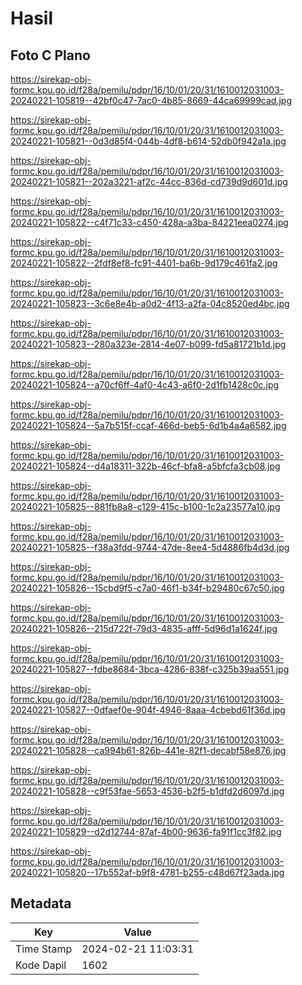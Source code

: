 # Hasil

## Foto C Plano

https://sirekap-obj-formc.kpu.go.id/f28a/pemilu/pdpr/16/10/01/20/31/1610012031003-20240221-105819--42bf0c47-7ac0-4b85-8669-44ca69999cad.jpg

https://sirekap-obj-formc.kpu.go.id/f28a/pemilu/pdpr/16/10/01/20/31/1610012031003-20240221-105821--0d3d85f4-044b-4df8-b614-52db0f942a1a.jpg

https://sirekap-obj-formc.kpu.go.id/f28a/pemilu/pdpr/16/10/01/20/31/1610012031003-20240221-105821--202a3221-af2c-44cc-836d-cd739d9d601d.jpg

https://sirekap-obj-formc.kpu.go.id/f28a/pemilu/pdpr/16/10/01/20/31/1610012031003-20240221-105822--c4f71c33-c450-428a-a3ba-84221eea0274.jpg

https://sirekap-obj-formc.kpu.go.id/f28a/pemilu/pdpr/16/10/01/20/31/1610012031003-20240221-105822--2fdf8ef8-fc91-4401-ba6b-9d179c461fa2.jpg

https://sirekap-obj-formc.kpu.go.id/f28a/pemilu/pdpr/16/10/01/20/31/1610012031003-20240221-105823--3c6e8e4b-a0d2-4f13-a2fa-04c8520ed4bc.jpg

https://sirekap-obj-formc.kpu.go.id/f28a/pemilu/pdpr/16/10/01/20/31/1610012031003-20240221-105823--280a323e-2814-4e07-b099-fd5a81721b1d.jpg

https://sirekap-obj-formc.kpu.go.id/f28a/pemilu/pdpr/16/10/01/20/31/1610012031003-20240221-105824--a70cf6ff-4af0-4c43-a6f0-2d1fb1428c0c.jpg

https://sirekap-obj-formc.kpu.go.id/f28a/pemilu/pdpr/16/10/01/20/31/1610012031003-20240221-105824--5a7b515f-ccaf-466d-beb5-6d1b4a4a6582.jpg

https://sirekap-obj-formc.kpu.go.id/f28a/pemilu/pdpr/16/10/01/20/31/1610012031003-20240221-105824--d4a18311-322b-46cf-bfa8-a5bfcfa3cb08.jpg

https://sirekap-obj-formc.kpu.go.id/f28a/pemilu/pdpr/16/10/01/20/31/1610012031003-20240221-105825--881fb8a8-c129-415c-b100-1c2a23577a10.jpg

https://sirekap-obj-formc.kpu.go.id/f28a/pemilu/pdpr/16/10/01/20/31/1610012031003-20240221-105825--f38a3fdd-9744-47de-8ee4-5d4886fb4d3d.jpg

https://sirekap-obj-formc.kpu.go.id/f28a/pemilu/pdpr/16/10/01/20/31/1610012031003-20240221-105826--15cbd9f5-c7a0-46f1-b34f-b29480c67c50.jpg

https://sirekap-obj-formc.kpu.go.id/f28a/pemilu/pdpr/16/10/01/20/31/1610012031003-20240221-105826--215d722f-79d3-4835-afff-5d96d1a1624f.jpg

https://sirekap-obj-formc.kpu.go.id/f28a/pemilu/pdpr/16/10/01/20/31/1610012031003-20240221-105827--fdbe8684-3bca-4286-838f-c325b39aa551.jpg

https://sirekap-obj-formc.kpu.go.id/f28a/pemilu/pdpr/16/10/01/20/31/1610012031003-20240221-105827--0dfaef0e-904f-4946-8aaa-4cbebd61f36d.jpg

https://sirekap-obj-formc.kpu.go.id/f28a/pemilu/pdpr/16/10/01/20/31/1610012031003-20240221-105828--ca994b61-826b-441e-82f1-decabf58e876.jpg

https://sirekap-obj-formc.kpu.go.id/f28a/pemilu/pdpr/16/10/01/20/31/1610012031003-20240221-105828--c9f53fae-5653-4536-b2f5-b1dfd2d6097d.jpg

https://sirekap-obj-formc.kpu.go.id/f28a/pemilu/pdpr/16/10/01/20/31/1610012031003-20240221-105829--d2d12744-87af-4b00-9636-fa91f1cc3f82.jpg

https://sirekap-obj-formc.kpu.go.id/f28a/pemilu/pdpr/16/10/01/20/31/1610012031003-20240221-105820--17b552af-b9f8-4781-b255-c48d67f23ada.jpg


## Metadata

| Key        | Value               |
| ---------- | ------------------- |
| Time Stamp | 2024-02-21 11:03:31 |
| Kode Dapil | 1602                |



